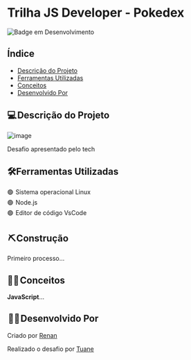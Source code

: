 # Trilha JS Developer - Pokedex

![Badge em Desenvolvimento](http://img.shields.io/static/v1?label=STATUS&message=EM%20DESENVOLVIMENTO&color=GREEN&style=for-the-badge)



<h2>Índice</h2>

* [Descrição do Projeto](#descrição-do-projeto)
* [Ferramentas Utilizadas](#ferramentas-utilizadas)
* [Conceitos](#conceitos)
* [Desenvolvido Por](#desenvolvido-por)


<h2>💻 Descrição do Projeto</h2>

![image](https://user-images.githubusercontent.com/54903202/224685433-763cfe33-206d-460b-a158-0b52b2862934.png)


<p>

Desafio apresentado pelo tech 

</p>



<h2>🛠️Ferramentas Utilizadas</h2>

<p>

🟢  Sistema operacional Linux <br>
🟢  Node.js<br>
🟢  Editor de código VsCode<br>

</p>
<h2> ⛏️ Construção</h2>

<p>
Primeiro processo...
</p>

<h2>👩‍🎓 Conceitos</h2>

<p>

<strong>JavaScript</strong>... 


</p>


<h2> 👩‍💻 Desenvolvido Por</h2>

Criado por [Renan](https://www.linkedin.com/in/renanjpaula/)

Realizado o desafio por [Tuane](https://www.linkedin.com/in/tuane-mendes/)
